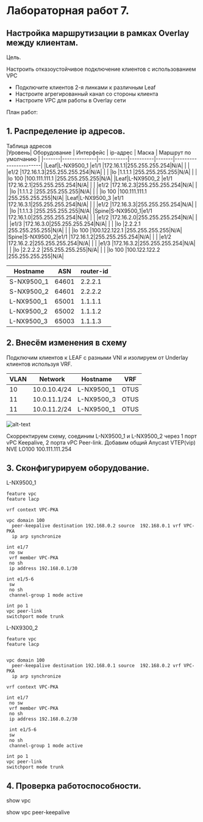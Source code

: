 # Лабораторная работ 7.
## Настройка маршрутизации в рамках Overlay между клиентам.

Цель.

Настроить отказоустойчивое подключение клиентов с использованием VPC
  - Подключите клиентов 2-я линками к различным Leaf
  - Настроите агрегированный канал со стороны клиента
  - Настроите VPC для работы в Overlay сети

План работ:


 
## 1. Распределение ip адресов.

Таблица адресов  
|Уровень| Оборудование | Интерфейс  | ip-адрес | Маска |  Маршрут по умолчанию |
|-------|--------------|------------|----------|-------|-----------------------|
|Leaf|L-NX9500_1 |e1/1    |172.16.1.1|255.255.255.254|N/A|
|    |           |e1/2    |172.16.1.3|255.255.255.254|N/A|
|    |           |lo      |1.1.1.1   |255.255.255.255|N/A|
|    |           |lo 100  |100.111.111.1   |255.255.255.255|N/A|
|Leaf|L-NX9500_2 |e1/1    |172.16.2.1|255.255.255.254|N/A|
|    |           |e1/2    |172.16.2.3|255.255.255.254|N/A|
|    |           |lo      |1.1.1.2   |255.255.255.255|N/A|
|    |           |lo 100  |100.111.111.1   |255.255.255.255|N/A|
|Leaf|L-NX9500_3 |e1/1    |172.16.3.1|255.255.255.254|N/A|
|    |           |e1/2    |172.16.3.3|255.255.255.254|N/A|
|    |           |lo      |1.1.1.3   |255.255.255.255|N/A|
|Spine|S-NX9500_1|e1/1    |172.16.1.0|255.255.255.254|N/A|
|     |          |e1/2    |172.16.2.0|255.255.255.254|N/A|
|     |          |e1/3    |172.16.3.0|255.255.255.254|N/A|
|     |          |lo      |2.2.2.1   |255.255.255.255|N/A|
|    |           |lo 100  |100.122.122.1   |255.255.255.255|N/A|
|Spine|S-NX9500_2|e1/1    |172.16.1.2|255.255.255.254|N/A|
|     |          |e1/2    |172.16.2.2|255.255.255.254|N/A|
|     |          |e1/3    |172.16.3.2|255.255.255.254|N/A|  
|     |          |lo      |2.2.2.2   |255.255.255.255|N/A|
|    |           |lo 100  |100.122.122.2   |255.255.255.255|N/A|


| Hostname | ASN   |router-id        |
|----------|-------|-----------------|
|S-NX9500_1|64601  |2.2.2.1          |
|S-NX9500_2|64601  |2.2.2.2          |
|L-NX9500_1|65001  |1.1.1.1          |
|L-NX9500_2|65002  |1.1.1.2          |
|L-NX9500_3|65003  |1.1.1.3          |  




## 2. Внесём изменения в схему

Подключим клиентов к LEAF c разными VNI и изолируем от Underlay клиентов используя VRF.


|VLAN   |   Network   |    Hostname  |VRF   |
|-------|-------------|--------------|------|
|10     | 10.0.10.4/24|L-NX9500_1    |OTUS  |
|11     | 10.0.11.1/24|L-NX9500_3    |OTUS  |
|11     | 10.0.11.2/24|L-NX9500_1    |OTUS  |

![alt-text](img_1.png)

Скорректируем схему, соединим L-NX9500_1 и L-NX9500_2 через 1 порт vPC Keepalive, 2 порта vPC Peer-link.
Добавим общий Anycast VTEP(vip) NVE LO100 100.111.111.254




## 3. Сконфигурируем оборудование.



L-NX9500_1
```
feature vpc
feature lacp

vrf context VPC-PKA

vpc domain 100
  peer-keepalive destination 192.168.0.2 source  192.168.0.1 vrf VPC-PKA
  ip arp synchronize

int e1/7
 no sw
 vrf member VPC-PKA   
 no sh
 ip address 192.168.0.1/30

int e1/5-6
 sw
 no sh
 channel-group 1 mode active

int po 1
vpc peer-link
switchport mode trunk

```
L-NX9300_2

```
feature vpc
feature lacp


vpc domain 100
  peer-keepalive destination 192.168.0.1 source  192.168.0.2 vrf VPC-PKA
  ip arp synchronize

vrf context VPC-PKA

int e1/7
 no sw  
 vrf member VPC-PKA   
 no sh
 ip address 192.168.0.2/30

 int e1/5-6
 sw
 no sh
 channel-group 1 mode active

int po 1
vpc peer-link
switchport mode trunk
 ```

## 4. Проверка работоспособности.

show vpc


show vpc peer-keepalive

